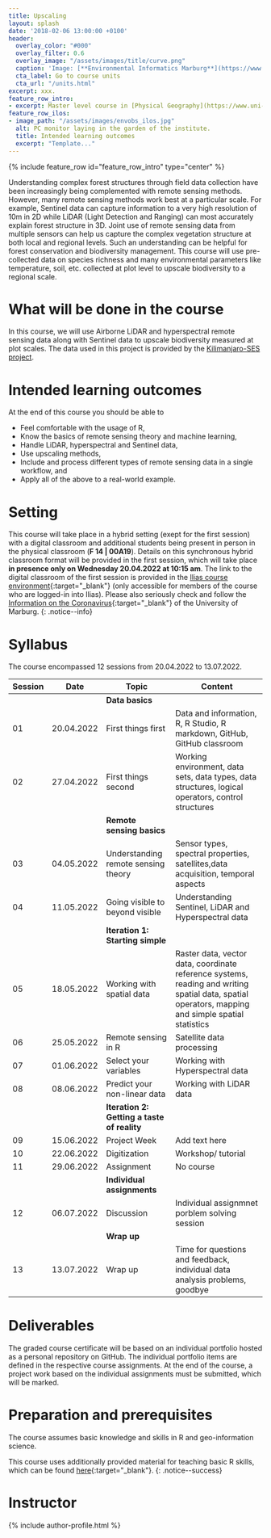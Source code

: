 ```yaml
---
title: Upscaling
layout: splash
date: '2018-02-06 13:00:00 +0100'
header:
  overlay_color: "#000"
  overlay_filter: 0.6
  overlay_image: "/assets/images/title/curve.png"
  caption: 'Image: [**Environmental Informatics Marburg**](https://www.uni-marburg.de/en/fb19/disciplines/physisch/environmentalinformatics)'
  cta_label: Go to course units
  cta_url: "/units.html"
excerpt: xxx.
feature_row_intro:
- excerpt: Master level course in [Physical Geography](https://www.uni-marburg.de/de/fb19/studium/studiengaenge/m-sc-physische-geographie/herzlich-willkommen-beim-master-physische-geographie){:target="_blank"} at Marburg University
feature_row_ilos:
- image_path: "/assets/images/envobs_ilos.jpg"
  alt: PC monitor laying in the garden of the institute.
  title: Intended learning outcomes
  excerpt: "Template..."
---
```


{% include feature_row id="feature_row_intro" type="center" %}

Understanding complex forest structures through field data collection have been increasingly being complemented with remote sensing methods. However, many remote sensing methods work best at a particular scale.
For example, Sentinel data can capture information to a very high resolution of 10m in 2D while LiDAR (Light Detection and Ranging) can most accurately explain forest structure in 3D.
Joint use of remote sensing data from multiple sensors can help us capture the complex vegetation structure at both local and regional levels. Such an understanding can be helpful for forest conservation and biodiversity management. 
This course will use pre-collected data on species richness and many environmental parameters like temperature, soil, etc. collected at plot level to upscale biodiversity to a regional scale. 


# What will be done in the course 
In this course, we will use Airborne LiDAR and hyperspectral remote sensing data along with Sentinel data to upscale biodiversity measured at plot scales.
The data used in this project is provided by the [Kilimanjaro-SES project](https://kili-ses.senckenberg.de/).



# Intended learning outcomes
At the end of this course you should be able to
  
* Feel comfortable with the usage of R,
* Know the basics of remote sensing theory and machine learning,
* Handle LiDAR, hyperspectral and Sentinel data,
* Use upscaling methods,
* Include and process different types of remote sensing data in a single workflow, and
* Apply all of the above to a real-world example.




# Setting

This course will take place in a hybrid setting (exept for the first session) with a digital classroom and additional students being present in person in the physical classroom (**F 14 | 00A19**).
Details on this synchronous hybrid classroom format will be provided in the first session, which will take place **in presence only on Wednesday 20.04.2022 at 10:15 am**.
The link to the digital classroom of the first session is provided in the [Ilias course environment](xxxx){:target="_blank"} (only accessible for members of the course who are logged-in into Ilias). 
Please also seriously check and follow the [Information on the Coronavirus](https://www.uni-marburg.de/de/universitaet/administration/sicherheit/coronavirus){:target="_blank"} of the University of Marburg.
{: .notice--info}




# Syllabus

The course encompassed 12 sessions from 20.04.2022 to 13.07.2022.

| Session | Date | Topic | Content |
|---------|------|-------|---------|
||| **Data basics** |
| 01 | 20.04.2022 | First things first           | Data and information, R, R Studio, R markdown, GitHub, GitHub classroom |
| 02 | 27.04.2022 | First things second          | Working environment, data sets, data types, data structures, logical operators, control structures |
||| **Remote sensing basics** |
| 03 | 04.05.2022 | Understanding remote sensing theory | Sensor types, spectral properties, satellites,data acquisition, temporal aspects |
| 04 | 11.05.2022 | Going visible to beyond visible | Understanding Sentinel, LiDAR and Hyperspectral data |
||| **Iteration 1: Starting simple** |
| 05 | 18.05.2022 | Working with spatial data    | Raster data, vector data, coordinate reference systems, reading and writing spatial data, spatial operators, mapping and simple spatial statistics |
| 06 | 25.05.2022 | Remote sensing in R          | Satellite data processing |
| 07 | 01.06.2022 | Select your variables        | Working with Hyperspectral data |
| 08 | 08.06.2022 | Predict your non-linear data | Working with LiDAR data |
||| **Iteration 2: Getting a taste of reality** |
| 09 | 15.06.2022 | Project Week      		 |  Add text here |
| 10 | 22.06.2022 | Digitization                 | Workshop/ tutorial|
| 11 | 29.06.2022 | Assignment                   | No course  |
||| **Individual assignments** |
| 12 | 06.07.2022 | Discussion                   | Individual assignmnet porblem solving session |
||| **Wrap up** |
| 13 | 13.07.2022 | Wrap up                      | Time for questions and feedback, individual data analysis problems, goodbye |


# Deliverables

The graded course certificate will be based on an individual portfolio hosted as a personal repository on GitHub. The individual portfolio items are defined in the respective course assignments. At the end of the course, a project work based on the individual assignments must be submitted, which will be marked.


# Preparation and prerequisites

The course assumes basic knowledge and skills in R and geo-information science.

This course uses additionally provided material for teaching basic R skills, 
which can be found [here](https://geomoer.github.io/moer-base-r/){:target="_blank"}.
{: .notice--success}

# Instructor
{% include author-profile.html %}
